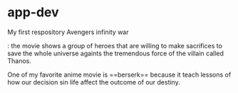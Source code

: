 # app-dev
My first respository
Avengers infinity war

: the movie shows a group of heroes that are willing to make sacrifices to save the whole universe againts the tremendous force of the villain called Thanos. 

One of my favorite anime movie is ==berserk== because it teach lessons of how our decision sin life affect the outcome of our destiny. 





